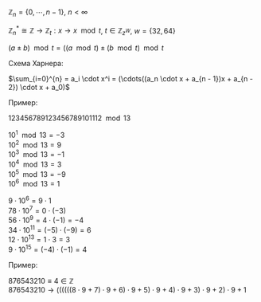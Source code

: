 $\mathbb{Z}_n = \{0, \cdots, n - 1\}$, $n < \infty$

$\mathbb{Z}_n^* \cong \mathbb{Z} \rightarrow \mathbb{Z}_t : x \rightarrow x \mod{t}$, $t \in \mathbb{Z}_{z^W}$, $w = \{32, 64\}$

$(a \pm b) \mod{t} = ((a \mod{t}) \pm (b \mod{t}) \mod{t}$

Схема Харнера:

$\sum_{i=0}^{n} = a_i \cdot x^i = (\cdots((a_n \cdot x + a_{n - 1})x + a_{n - 2}) \cdot x + a_0)$

Пример:

$123456789123456789101112 \mod{13}$

$10^1 \mod{13} = -3$ \
$10^2 \mod{13} = 9$ \
$10^3 \mod{13} = -1$ \
$10^4 \mod{13} = 3$ \
$10^5 \mod{13} = -9$ \
$10^6 \mod{13} = 1$

$9 \cdot 10^6 = 9 \cdot 1$ \
$78 \cdot 10^7 = 0 \cdot (-3)$ \
$56 \cdot 10^9 = 4 \cdot (-1) = -4$ \
$34 \cdot 10^{11} = (-5) \cdot (-9) = 6$ \
$12 \cdot 10^{13} = 1 \cdot 3 = 3$ \
$9 \cdot 10^{15} = (-4) \cdot (-1) = 4$

Пример:

$876543210 \equiv 4 \in \mathbb{Z}$ \
$876543210 \rightarrow ((((((8 \cdot 9 + 7) \cdot 9 + 6) \cdot 9 + 5) \cdot 9 + 4) \cdot 9 + 3) \cdot 9 + 2) \cdot 9 + 1$